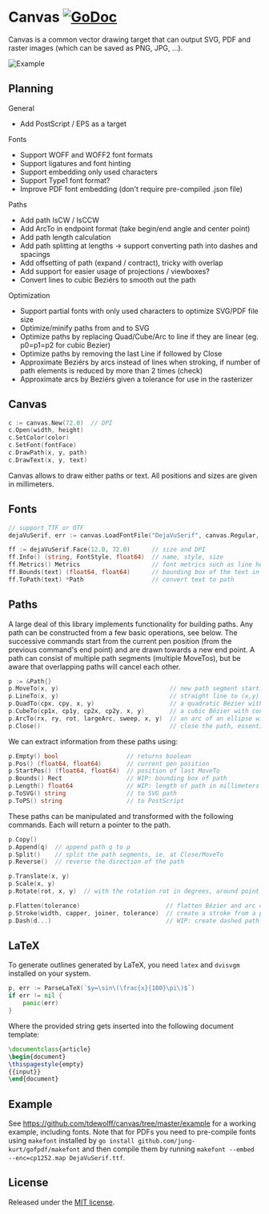 # Canvas <a name="canvas"></a> [![GoDoc](http://godoc.org/github.com/tdewolff/canvas?status.svg)](http://godoc.org/github.com/tdewolff/canvas)

Canvas is a common vector drawing target that can output SVG, PDF and raster images (which can be saved as PNG, JPG, ...).

![Example](https://raw.githubusercontent.com/tdewolff/canvas/master/canvas.png)


## Planning

General

* Add PostScript / EPS as a target

Fonts

* Support WOFF and WOFF2 font formats
* Support ligatures and font hinting
* Support embedding only used characters
* Support Type1 font format?
* Improve PDF font embedding (don't require pre-compiled .json file)

Paths

* Add path IsCW / IsCCW
* Add ArcTo in endpoint format (take begin/end angle and center point)
* Add path length calculation
* Add path splitting at lengths -> support converting path into dashes and spacings
* Add offsetting of path (expand / contract), tricky with overlap
* Add support for easier usage of projections / viewboxes?
* Convert lines to cubic Beziérs to smooth out the path

Optimization

* Support partial fonts with only used characters to optimize SVG/PDF file size
* Optimize/minify paths from and to SVG
* Optimize paths by replacing Quad/Cube/Arc to line if they are linear (eg. p0=p1=p2 for cubic Bezier)
* Optimize paths by removing the last Line if followed by Close
* Approximate Beziérs by arcs instead of lines when stroking, if number of path elements is reduced by more than 2 times (check)
* Approximate arcs by Beziérs given a tolerance for use in the rasterizer


## Canvas
``` go
c := canvas.New(72.0)  // DPI
c.Open(width, height)
c.SetColor(color)
c.SetFont(fontFace)
c.DrawPath(x, y, path)
c.DrawText(x, y, text)
```

Canvas allows to draw either paths or text. All positions and sizes are given in millimeters.

## Fonts
``` go
// support TTF or OTF
dejaVuSerif, err := canvas.LoadFontFile("DejaVuSerif", canvas.Regular, "DejaVuSerif.ttf")

ff := dejaVuSerif.Face(12.0, 72.0)      // size and DPI
ff.Info() (string, FontStyle, float64)  // name, style, size
ff.Metrics() Metrics                    // font metrics such as line height
ff.Bounds(text) (float64, float64)      // bounding box of the text in mm, processes new lines
ff.ToPath(text) *Path                   // convert text to path
```


## Paths
A large deal of this library implements functionality for building paths. Any path can be constructed from a few basic operations, see below. The successive commands start from the current pen position (from the previous command's end point) and are drawn towards a new end point. A path can consist of multiple path segments (multiple MoveTos), but be aware that overlapping paths will cancel each other.

``` go
p := &Path{}
p.MoveTo(x, y)                               // new path segment starting at (x,y)
p.LineTo(x, y)                               // straight line to (x,y)
p.QuadTo(cpx, cpy, x, y)                     // a quadratic Bézier with control point (cpx,cpy) and end point (x,y)
p.CubeTo(cp1x, cp1y, cp2x, cp2y, x, y)       // a cubic Bézier with control points (cp1x,cp1y), (cp2x,cp2y) and end point (x,y)
p.ArcTo(rx, ry, rot, largeArc, sweep, x, y)  // an arc of an ellipse with radii (rx,ry), rotated by rot (in degrees), with flags largeArc and sweep (booleans, see https://www.w3.org/TR/SVG/paths.html#PathDataEllipticalArcCommands)
p.Close()                                    // close the path, essentially a LineTo to the last MoveTo location
```

We can extract information from these paths using:

``` go
p.Empty() bool                   // returns boolean
p.Pos() (float64, float64)       // current pen position
p.StartPos() (float64, float64)  // position of last MoveTo
p.Bounds() Rect                  // WIP: bounding box of path
p.Length() float64               // WIP: length of path in millimeters
p.ToSVG() string                 // to SVG path
p.ToPS() string                  // to PostScript
```

These paths can be manipulated and transformed with the following commands. Each will return a pointer to the path.

``` go
p.Copy()
p.Append(q)  // append path q to p
p.Split()    // split the path segments, ie. at Close/MoveTo
p.Reverse()  // reverse the direction of the path

p.Translate(x, y)
p.Scale(x, y)
p.Rotate(rot, x, y)  // with the rotation rot in degrees, around point (x,y)

p.Flatten(tolerance)                        // flatten Bézier and arc commands to straight lines, with a maximum deviation of tolarance
p.Stroke(width, capper, joiner, tolerance)  // create a stroke from a path of certain width, using capper and joiner for caps and joins
p.Dash(d...)                                // WIP: create dashed path with lengths d which are alternating the dash and the space
```


## LaTeX
To generate outlines generated by LaTeX, you need `latex` and `dvisvgm` installed on your system.

``` go
p, err := ParseLaTeX(`$y=\sin\(\frac{x}{180}\pi\)$`)
if err != nil {
    panic(err)
}
```

Where the provided string gets inserted into the following document template:

``` latex
\documentclass{article}
\begin{document}
\thispagestyle{empty}
{{input}}
\end{document}
```


## Example
See https://github.com/tdewolff/canvas/tree/master/example for a working example, including fonts. Note that for PDFs you need to pre-compile fonts using `makefont` installed by `go install github.com/jung-kurt/gofpdf/makefont` and then compile them by running `makefont --embed --enc=cp1252.map DejaVuSerif.ttf`.


## License
Released under the [MIT license](LICENSE.md).
